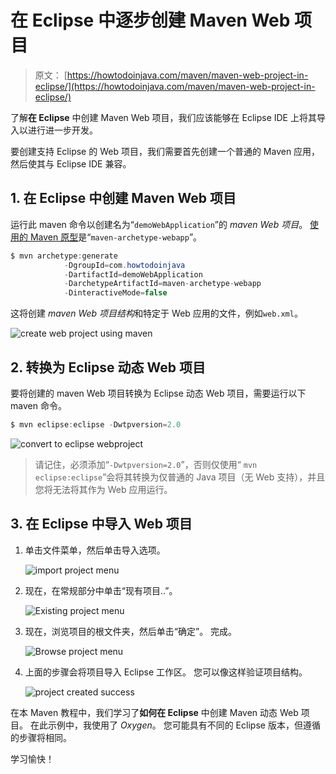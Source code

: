 # 在 Eclipse 中逐步创建 Maven Web 项目

> 原文： [https://howtodoinjava.com/maven/maven-web-project-in-eclipse/](https://howtodoinjava.com/maven/maven-web-project-in-eclipse/)

了解**在 Eclipse** 中创建 Maven Web 项目，我们应该能够在 Eclipse IDE 上将其导入以进行进一步开发。

要创建支持 Eclipse 的 Web 项目，我们需要首先创建一个普通的 Maven 应用，然后使其与 Eclipse IDE 兼容。

## 1\. 在 Eclipse 中创建 Maven Web 项目

运行此 maven 命令以创建名为“`demoWebApplication`”的 *maven Web 项目*。 [使用的 Maven 原型](https://howtodoinjava.com/eclipse/how-to-import-maven-remote-archetype-catalogs-in-eclipse/)是“`maven-archetype-webapp`”。

```java
$ mvn archetype:generate 
			-DgroupId=com.howtodoinjava 
			-DartifactId=demoWebApplication
			-DarchetypeArtifactId=maven-archetype-webapp 
			-DinteractiveMode=false

```

这将创建 *maven Web 项目结构*和特定于 Web 应用的文件，例如`web.xml`。

![create web project using maven](img/8e6dcb7153dbddc1049950c4899dee0b.png)

## 2\. 转换为 Eclipse 动态 Web 项目

要将创建的 maven Web 项目转换为 Eclipse 动态 Web 项目，需要运行以下 maven 命令。

```java
$ mvn eclipse:eclipse -Dwtpversion=2.0
```

![convert to eclipse webproject](img/69a4f172b06aa16b64251347dbf6a4d2.png)

> 请记住，必须添加“`-Dwtpversion=2.0`”，否则仅使用“ `mvn eclipse:eclipse`”会将其转换为仅普通的 Java 项目（无 Web 支持），并且您将无法将其作为 Web 应用运行。

## 3\. 在 Eclipse 中导入 Web 项目

1.  单击文件菜单，然后单击导入选项。
    
    ![import project menu](img/cd1ead337795a5a6c7d6bef079f20c37.png)
2.  现在，在常规部分中单击“现有项目..”。
    
    ![Existing project menu](img/b7e5a31f3f926b7f4420e12f42372db9.png)
3.  现在，浏览项目的根文件夹，然后单击“确定”。 完成。
    
    ![Browse project menu](img/c92d91535c2d1ea6db4fda30a9387389.png)
4.  上面的步骤会将项目导入 Eclipse 工作区。 您可以像这样验证项目结构。
    
    ![project created success](img/411b2f8be84d5bff8698b9c2ff6c7fce.png)

在本 Maven 教程中，我们学习了**如何在 Eclipse** 中创建 Maven 动态 Web 项目。 在此示例中，我使用了 *Oxygen*。 您可能具有不同的 Eclipse 版本，但遵循的步骤将相同。

学习愉快！